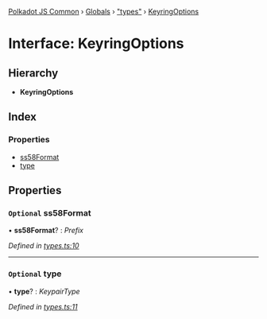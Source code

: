 [Polkadot JS Common](../README.md) › [Globals](../globals.md) › ["types"](../modules/_types_.md) › [KeyringOptions](_types_.keyringoptions.md)

# Interface: KeyringOptions

## Hierarchy

* **KeyringOptions**

## Index

### Properties

* [ss58Format](_types_.keyringoptions.md#optional-ss58format)
* [type](_types_.keyringoptions.md#optional-type)

## Properties

### `Optional` ss58Format

• **ss58Format**? : *Prefix*

*Defined in [types.ts:10](https://github.com/polkadot-js/common/blob/27c474bd/packages/keyring/src/types.ts#L10)*

___

### `Optional` type

• **type**? : *KeypairType*

*Defined in [types.ts:11](https://github.com/polkadot-js/common/blob/27c474bd/packages/keyring/src/types.ts#L11)*
